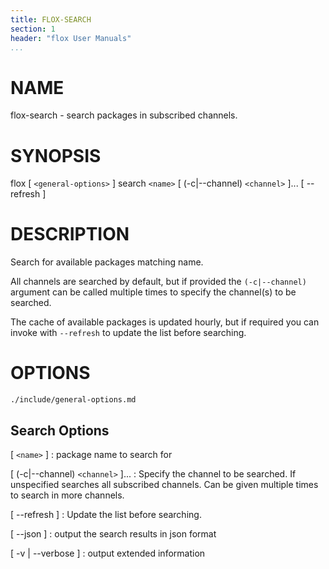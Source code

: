 ```yaml
---
title: FLOX-SEARCH
section: 1
header: "flox User Manuals"
...
```



# NAME

flox-search - search packages in subscribed channels.

# SYNOPSIS

flox [ `<general-options>` ] search `<name>` [ (-c|\--channel) `<channel>` ]... [ \--refresh ]

# DESCRIPTION

Search for available packages matching name.

All channels are searched by default, but if provided
the `(-c|--channel)` argument can be called multiple times
to specify the channel(s) to be searched.

The cache of available packages is updated hourly, but if required
you can invoke with `--refresh` to update the list before searching.

# OPTIONS

```{.include}
./include/general-options.md
```

## Search Options

[ `<name>` ]
:   package name to search for

[ (-c|\--channel) `<channel>` ]...
:   Specify the channel to be searched.
    If unspecified searches all subscribed channels.
    Can be given multiple times to search in more channels.

[ \--refresh ]
:   Update the list before searching.

[ \--json ]
:   output the search results in json format

[ -v | \--verbose ]
:   output extended information
